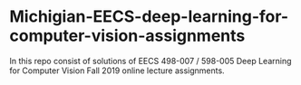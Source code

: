 # Michigian-EECS-deep-learning-for-computer-vision-assignments
In this repo consist of solutions of EECS 498-007 / 598-005 Deep Learning for Computer Vision Fall 2019 online lecture assignments.
